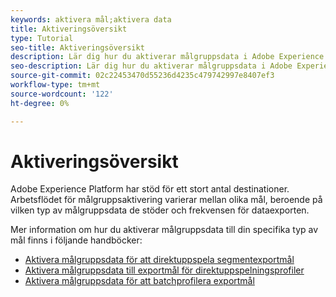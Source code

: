 ```yaml
---
keywords: aktivera mål;aktivera data
title: Aktiveringsöversikt
type: Tutorial
seo-title: Aktiveringsöversikt
description: Lär dig hur du aktiverar målgruppsdata i Adobe Experience Platform till olika typer av destinationer.
seo-description: Lär dig hur du aktiverar målgruppsdata i Adobe Experience Platform till olika typer av destinationer.
source-git-commit: 02c22453470d55236d4235c479742997e8407ef3
workflow-type: tm+mt
source-wordcount: '122'
ht-degree: 0%

---
```



# Aktiveringsöversikt

Adobe Experience Platform har stöd för ett stort antal destinationer. Arbetsflödet för målgruppsaktivering varierar mellan olika mål, beroende på vilken typ av målgruppsdata de stöder och frekvensen för dataexporten.

Mer information om hur du aktiverar målgruppsdata till din specifika typ av mål finns i följande handböcker:

* [Aktivera målgruppsdata för att direktuppspela segmentexportmål](activate-segment-streaming-destinations.md)
* [Aktivera målgruppsdata till exportmål för direktuppspelningsprofiler](activate-streaming-profile-destinations.md)
* [Aktivera målgruppsdata för att batchprofilera exportmål](activate-batch-profile-destinations.md)
